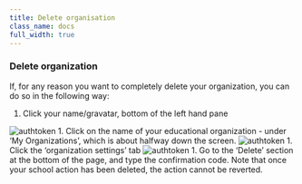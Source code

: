 ```yaml
---
title: Delete organisation
class_name: docs
full_width: true
---
```


### Delete organization
If, for any reason you want to completely delete your organization, you can do so in the following way:

1. Click your name/gravatar, bottom of the left hand pane
<img alt="authtoken" src="/img/docs/xxxxxx.png" class="simple"/>
1. Click on the name of your  educational organization - under ‘My Organizations’, which is about halfway down the screen. 
<img alt="authtoken" src="/img/docs/xxxxxx.png" class="simple"/>
1. Click the ‘organization settings’ tab 
<img alt="authtoken" src="/img/docs/xxxxxx.png" class="simple"/>
1. Go to the ‘Delete’ section at the bottom of the page, and type the confirmation code. Note that once your school action has been deleted, the action cannot be reverted.
